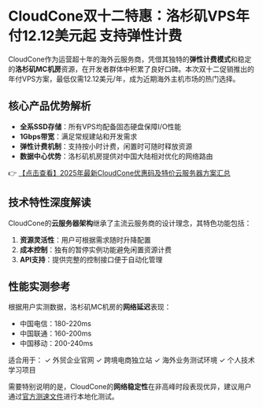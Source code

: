 # CloudCone双十二特惠：洛杉矶VPS年付12.12美元起 支持弹性计费

CloudCone作为运营超十年的海外云服务商，凭借其独特的**弹性计费模式**和稳定的**洛杉矶MC机房**资源，在开发者群体中积累了良好口碑。本次双十二促销推出的年付VPS方案，最低仅需12.12美元/年，成为近期海外主机市场的热门选择。

## 核心产品优势解析

- **全系SSD存储**：所有VPS均配备固态硬盘保障I/O性能
- **1Gbps带宽**：满足常规建站和开发需求
- **弹性计费机制**：支持按小时计费，闲置时可随时释放资源
- **数据中心优势**：洛杉矶机房提供对中国大陆相对优化的网络路由

👉 [【点击查看】2025年最新CloudCone优惠码及特价云服务器方案汇总](https://bit.ly/Cloudcone)

## 技术特性深度解读

CloudCone的**云服务器架构**继承了主流云服务商的设计理念，其特色功能包括：

1. **资源灵活性**：用户可根据需求随时升降配置
2. **成本控制**：独有的暂停实例功能避免闲置资源计费
3. **API支持**：提供完整的控制接口便于自动化管理

## 性能实测参考

根据用户实测数据，洛杉矶MC机房的**网络延迟**表现：
- 中国电信：180-220ms
- 中国联通：160-200ms 
- 中国移动：200-240ms

适合用于：
✓ 外贸企业官网
✓ 跨境电商独立站
✓ 海外业务测试环境
✓ 个人技术学习项目

需要特别说明的是，CloudCone的**网络稳定性**在非高峰时段表现优异，建议用户通过[官方测速文件](https://bit.ly/Cloudcone)进行本地化测试。